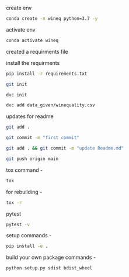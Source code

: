 create env

```bash
conda create -n wineq python=3.7 -y
```

activate env
```bash
conda activate wineq
```
created a requirments file

install the requirments
```bash
pip install -r requirements.txt
```

```bash
git init
```

```bash
dvc init
```

```bash
dvc add data_given/winequality.csv
```

updates for readme
```bash
git add .

git commit -m "first commit"

git add . && git commit -m "update Readme.md"

git push origin main
```
tox command - 
```bash
tox
```

for rebuilding - 
```bash
tox -r
```

pytest
```bash
pytest -v
```

setup commands -
```bash
pip install -e .
```

build your own package commands -
```bash
python setup.py sdist bdist_wheel
```


